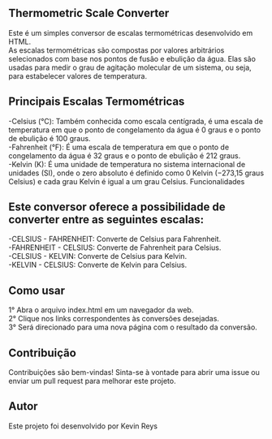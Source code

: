 ## Thermometric Scale Converter
Este é um simples conversor de escalas termométricas desenvolvido em HTML.
<br>
As escalas termométricas são compostas por valores arbitrários selecionados com base nos pontos de fusão e ebulição da água. Elas são usadas para medir o grau de agitação molecular de um sistema, ou seja, para estabelecer valores de temperatura.

## Principais Escalas Termométricas
-Celsius (°C): Também conhecida como escala centígrada, é uma escala de temperatura em que o ponto de congelamento da água é 0 graus e o ponto de ebulição é 100 graus.
<br>
-Fahrenheit (°F): É uma escala de temperatura em que o ponto de congelamento da água é 32 graus e o ponto de ebulição é 212 graus.
<br>
-Kelvin (K): É uma unidade de temperatura no sistema internacional de unidades (SI), onde o zero absoluto é definido como 0 Kelvin (−273,15 graus Celsius) e cada grau Kelvin é igual a um grau Celsius.
Funcionalidades

## Este conversor oferece a possibilidade de converter entre as seguintes escalas:
-CELSIUS - FAHRENHEIT: Converte de Celsius para Fahrenheit.
<br>
-FAHRENHEIT - CELSIUS: Converte de Fahrenheit para Celsius.
<br>
-CELSIUS - KELVIN: Converte de Celsius para Kelvin.
<br>
-KELVIN - CELSIUS: Converte de Kelvin para Celsius.

## Como usar
1° Abra o arquivo index.html em um navegador da web.
<br>
2° Clique nos links correspondentes às conversões desejadas.
<br>
3° Será direcionado para uma nova página com o resultado da conversão.
<br>

## Contribuição
Contribuições são bem-vindas! Sinta-se à vontade para abrir uma issue ou enviar um pull request para melhorar este projeto.

## Autor
Este projeto foi desenvolvido por Kevin Reys
